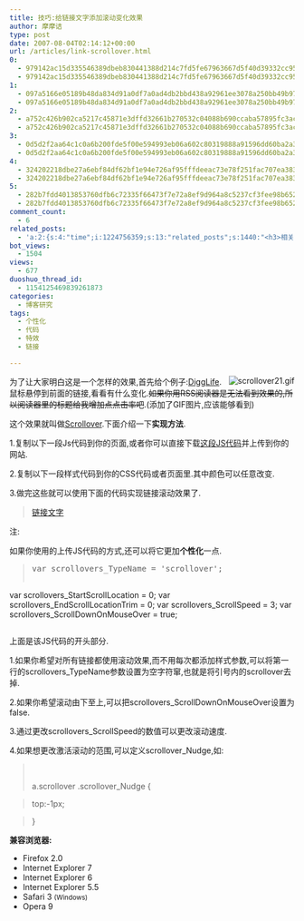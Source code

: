 ```yaml
---
title: 技巧:给链接文字添加滚动变化效果
author: 摩摩诘
type: post
date: 2007-08-04T02:14:12+00:00
url: /articles/link-scrollover.html
0:
  - 979142ac15d335546389dbeb830441388d214c7fd5fe67963667d5f40d39332cc950524928d80701f82517b1dbc79219
  - 979142ac15d335546389dbeb830441388d214c7fd5fe67963667d5f40d39332cc950524928d80701f82517b1dbc79219
1:
  - 097a5166e05189b48da834d91a0df7a0ad4db2bbd438a92961ee3078a250bb49b97a8b610e8af42f5596711bed80ac5b
  - 097a5166e05189b48da834d91a0df7a0ad4db2bbd438a92961ee3078a250bb49b97a8b610e8af42f5596711bed80ac5b
2:
  - a752c426b902ca5217c45871e3dffd32661b270532c04088b690ccaba57895fc3ac4a81fc9b1b9aa437b145052784f81
  - a752c426b902ca5217c45871e3dffd32661b270532c04088b690ccaba57895fc3ac4a81fc9b1b9aa437b145052784f81
3:
  - 0d5d2f2aa64c1c0a6b200fde5f00e594993eb06a602c80319888a91596dd60ba2a372da330750720a7ba6c5550cb1543
  - 0d5d2f2aa64c1c0a6b200fde5f00e594993eb06a602c80319888a91596dd60ba2a372da330750720a7ba6c5550cb1543
4:
  - 324202218dbe27a6ebf84df62bf1e94e726af95fffdeeac73e78f251fac707ea3836571685456d83f539de83b2787852
  - 324202218dbe27a6ebf84df62bf1e94e726af95fffdeeac73e78f251fac707ea3836571685456d83f539de83b2787852
5:
  - 282b7fdd4013853760dfb6c72335f66473f7e72a8ef9d964a8c5237cf3fee98b65264aa2f61156023e4a9d1b1d9ab2ea
  - 282b7fdd4013853760dfb6c72335f66473f7e72a8ef9d964a8c5237cf3fee98b65264aa2f61156023e4a9d1b1d9ab2ea
comment_count:
  - 6
related_posts:
  - 'a:2:{s:4:"time";i:1224756359;s:13:"related_posts";s:1440:"<h3>相关日志</h3><ul class="related_post"><li><a href="http://www.digglife.cn/articles/install-compiz-fusion-and-trouble-shooting-part2-2.html" title="Ubuntu Compiz Fusion安装和常见问题解决 Part.2">Ubuntu Compiz Fusion安装和常见问题解决 Part.2</a></li><li><a href="http://www.digglife.cn/articles/install-compiz-fusion-and-trouble-shooting-part1-2.html" title="Ubuntu Compiz Fusion安装和常见问题解决 Part.1">Ubuntu Compiz Fusion安装和常见问题解决 Part.1</a></li><li><a href="http://www.digglife.cn/articles/customize-gmail-signature.html" title="Gmail技巧:让你的签名绚起来">Gmail技巧:让你的签名绚起来</a></li><li><a href="http://www.digglife.cn/articles/custom-windows-interface-tools.html" title="9个工具打造焕然一新的Windows界面">9个工具打造焕然一新的Windows界面</a></li><li><a href="http://www.digglife.cn/articles/add-compiz-fusion-stackswitch.html" title="Compiz Fusion新特效Stackswitch">Compiz Fusion新特效Stackswitch</a></li><li><a href="http://www.digglife.cn/articles/can-not-modify-category-slug.html" title="Wordpress无法编辑分类缩略名(Slug)的解决">Wordpress无法编辑分类缩略名(Slug)的解决</a></li><li><a href="http://www.digglife.cn/articles/clean-up-desktop-improve-productivity-2.html" title="彻底清空桌面,让启动程序更加高效Part.2">彻底清空桌面,让启动程序更加高效Part.2</a></li></ul>";}'
bot_views:
  - 1504
views:
  - 677
duoshuo_thread_id:
  - 1154125469839261873
categories:
  - 博客研究
tags:
  - 个性化
  - 代码
  - 特效
  - 链接

---
```

[<img src="http://digglife.qiniudn.com/wp-content/uploads/3/379/2007/08/scrollover21.gif" alt="scrollover21.gif" align="right" />][1]为了让大家明白这是一个怎样的效果,首先给个例子:<a href="https://www.digglife.net" class="scrollover" target="_blank" type="scrollover">DiggLife</a>.鼠标悬停到前面的链接,看看有什么变化.<strike>如果你用RSS阅读器是无法看到效果的,所以阅读器里的标题给我增加点点击率吧</strike>.(添加了GIF图片,应该能够看到)

这个效果就叫做<a href="http://www.scrollovers.com/" class="scrollover" target="_blank" type="scrollover">Scrollover</a>.下面介绍一下**实现方法**.

<!--more-->

1.复制以下一段Js代码到你的页面,或者你可以直接下载<a href="http://www.scrollovers.com/js/scrollovers.js" target="_blank">这段JS代码</a>并上传到你的网站.

> <script type=&#8221;text/javascript&#8221; src=&#8221;http://www.scrollovers.com/js/scrollovers.js&#8221;></script>

2.复制以下一段样式代码到你的CSS代码或者页面里.其中颜色可以任意改变.

> <style>
  
> a.scrollover {
  
> /\* Default Colour/Styles here \*/
  
> color: #3366CC;
  
> }
  
> a.scrollover em:first-line {
  
> /\* Rollover Colour/Styles here \*/
  
> color: #FF5A00;
  
> }
  
> </style>

3.做完这些就可以使用下面的代码实现链接滚动效果了.

> <a href=&#8221;你的链接&#8221; class=&#8221;scrollover&#8221; type=&#8221;scrollover&#8221;>链接文字</a>

注:

如果你使用的上传JS代码的方式,还可以将它更加**个性化**一点.

> <div align="left">
>   <pre>var scrollovers_TypeName = 'scrollover';
var scrollovers_StartScrollLocation = 0;
var scrollovers_EndScrollLocationTrim = 0;
var scrollovers_ScrollSpeed = 3;
var scrollovers_ScrollDownOnMouseOver = true;</pre>
> </div>
> 
> <div align="left">
>   <pre></pre>
> </div>

<p align="left">
  上面是该JS代码的开头部分.
</p>

<p align="left">
  1.如果你希望对所有链接都使用滚动效果,而不用每次都添加样式参数,可以将第一行的scrollovers_TypeName参数设置为空字符窜,也就是将引号内的scrollover去掉.
</p>

<p align="left">
  2.如果你希望滚动由下至上,可以把scrollovers_ScrollDownOnMouseOver设置为false.
</p>

<p align="left">
  3.通过更改scrollovers_ScrollSpeed的数值可以更改滚动速度.
</p>

<p align="left">
  4.如果想更改激活滚动的范围,可以定义scrollover_Nudge,如:
</p>

> <p align="left">
>   &nbsp;
> </p>
> 
> a.scrollover .scrollover_Nudge {
  
> top:-1px;
  
> }

**兼容浏览器:**

  * Firefox 2.0
  * Internet Explorer 7
  * Internet Explorer 6
  * Internet Explorer 5.5
  * Safari 3 <small>(Windows)</small>
  * Opera 9

<p align="left">
  &nbsp;
</p>

 [1]: https://www.digglife.net/wp-content/uploads/3/379/2007/08/scrollover21.gif "scrollover21.gif"